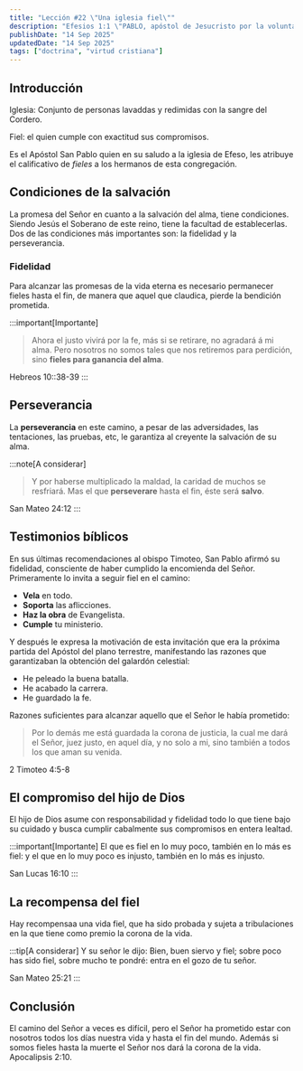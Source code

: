 ```yaml
---
title: "Lección #22 \"Una iglesia fiel\""
description: "Efesios 1:1 \"PABLO, apóstol de Jesucristo por la voluntad de Dios, á los santos y fieles en Cristo Jesús que están en Efeso.\""
publishDate: "14 Sep 2025"
updatedDate: "14 Sep 2025"
tags: ["doctrina", "virtud cristiana"]
---
```


## Introducción

Iglesia: Conjunto de personas lavaddas y redimidas con la sangre del Cordero.

Fiel: el quien cumple con exactitud sus compromisos.

Es el Apóstol San Pablo quien en su saludo a la iglesia de Efeso, les atribuye el calificativo de _fieles_ a los hermanos de esta congregación.

## Condiciones de la salvación

La promesa del Señor en cuanto a la salvación del alma, tiene condiciones. Siendo Jesús el Soberano de este reino, tiene la facultad de establecerlas. Dos de las condiciones más importantes son: la fidelidad y la perseverancia.

### Fidelidad

Para alcanzar las promesas de la vida eterna es necesario permanecer fieles hasta el fin, de manera que aquel que claudica, pierde la bendición prometida.

:::important[Importante]
>Ahora el justo vivirá por la fe, más si se retirare, no agradará á mi alma. Pero nosotros no somos tales que nos retiremos para perdición, sino **fieles para ganancia del alma**.

Hebreos 10::38-39
:::

## Perseverancia
La **perseverancia** en este camino, a pesar de las adversidades, las tentaciones, las pruebas, etc, le garantiza al creyente la salvación de su alma.

:::note[A considerar]
>Y por haberse multiplicado la maldad, la caridad de muchos se resfriará. Mas el que **perseverare** hasta el fin, éste será **salvo**.

San Mateo 24:12
:::

## Testimonios bíblicos

En sus últimas recomendaciones al obispo Timoteo, San Pablo afirmó su fidelidad, consciente de haber cumplido la encomienda del Señor. Primeramente lo invita a seguir fiel en el camino:

- **Vela** en todo.
- **Soporta** las aflicciones.
- **Haz la obra** de Evangelista.
- **Cumple** tu ministerio.

Y después le expresa la motivación de esta invitación que era la próxima partida del Apóstol del plano terrestre, manifestando las razones que garantizaban la obtención del galardón celestial:

- He peleado la buena batalla.
- He acabado la carrera.
- He guardado la fe.

Razones suficientes para alcanzar aquello que el Señor le había prometido:

>Por lo demás me está guardada la corona de justicia, la cual me dará el Señor, juez justo, en aquel día, y no solo a mi, sino  también a todos los que aman su venida.

2 Timoteo 4:5-8

## El compromiso del hijo de Dios

El hijo de Dios asume con responsabilidad y fidelidad todo lo que tiene bajo su cuidado y busca cumplir cabalmente sus compromisos en entera lealtad.

:::important[Importante]
El que es fiel en lo muy poco, también en lo más es fiel: y el que en lo muy poco es injusto, también en lo más es injusto.

San Lucas 16:10
:::

## La recompensa del fiel

Hay recompensaa una vida fiel, que ha sido probada y sujeta a tribulaciones en la que tiene como premio la corona de la vida.

:::tip[A considerar]
Y su señor le dijo: Bien, buen siervo y fiel; sobre poco has sido fiel, sobre mucho te pondré: entra en el gozo de tu señor.

San Mateo 25:21
:::

## Conclusión

El camino del Señor a veces es difícil, pero el Señor ha prometido estar con nosotros todos los días nuestra vida y hasta el fin del mundo. Además si somos fieles hasta la muerte el Señor nos dará la corona de la vida. Apocalipsis 2:10.
